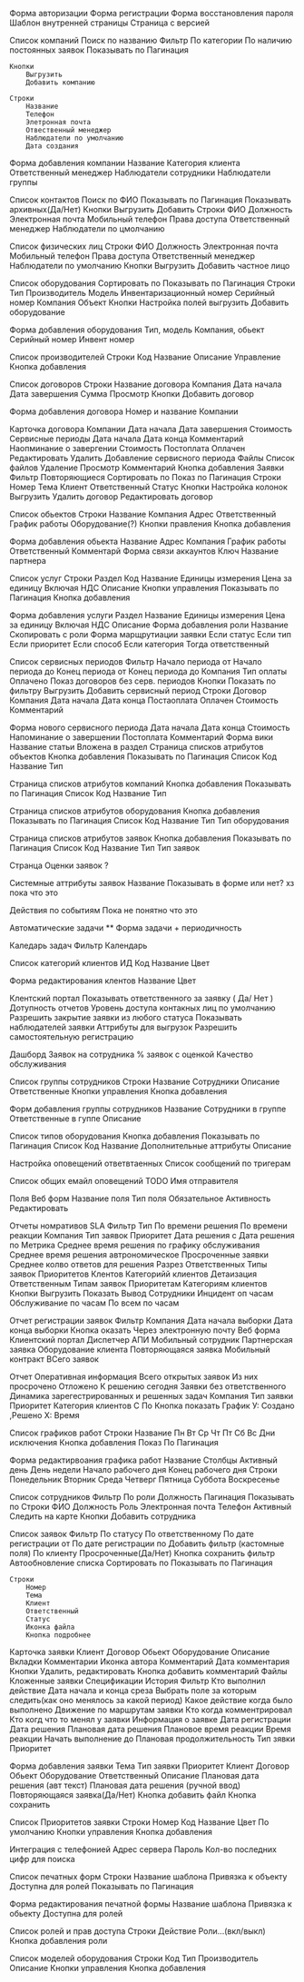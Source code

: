 Форма авторизации
Форма регистрации
Форма восстановления пароля
Шаблон внутренней страницы
Страница с версией

Список компаний
	Поиск по названию
	Фильтр
		По категории
		По наличию постоянных заявок
	Показывать по
	Пагинация

	Кнопки
		Выгрузить
		Добавить компанию

	Строки
		Название
		Телефон
		Элетронная почта
		Отвественный менеджер
		Наблюдатели по умолчанию
		Дата создания

Форма добавления компании
	Название
	Категория клиента
	Ответственный менеджер
	Наблюдатели сотрудники
	Наблюдатели группы

Список контактов
	Поиск по ФИО
	Показывать по
	Пагинация
	Показывать архивных(Да/Нет)
	Кнопки
		Выгрузить
		Добавить
	Строки
		ФИО
		Должность
		Электронная почта
		Мобильный телефон
		Права доступа
		Ответственный менеджер
		Наблюдатели по цмолчанию

Список физических лиц
	Строки
		ФИО
		Должность
		Электронная почта
		Мобильный телефон
		Права доступа
		Ответственный менеджер
		Наблюдатели по умолчанию
	Кнопки
		Выгрузить
		Добавить частное лицо


Список оборудования
	Сортировать по
	Показывать по
	Пагинация
	Строки
		Тип
		Производитель
		Модель
		Инвентаризационный номер
		Серийный номер
		Компания
		Объект
	Кнопки
		Настройка полей
		выгрузить
		Добавить оборудование

Форма добавления оборудования
	Тип, модель
	Компания, обьект
	Серийный номер
	Инвент номер

Список производителей
	Строки
		Код
		Название
		Описание
		Управление
	Кнопка добавления

Список договоров
	Строки
		Название договора
		Компания
		Дата начала
		Дата завершения
		Сумма
		Просмотр
	Кнопки
		Добавить договор


Форма добавления договора
	Номер и название
	Компании

Карточка договора
	Компании
	Дата начала
	Дата завершения
	Стоимость
	Сервисные периоды
		Дата начала
		Дата конца
		Комментарий
		Наопминание о завергении
		Стоимость
		Постоплата
		Оплачен
		Редактировать
		Удалить
	Добавление сервисного периода
	Файлы
		Список файлов
			Удаление
			Просмотр
			Комментарий
		Кнопка добавления
	Заявки
		Фильтр
			Повторяющиеся
			Сортировать по
		Показ по
		Пагинация
		Строки
			Номер
			Тема
			Клиент
			Ответственный
			Статус
		Кнопки
			Настройка колонок
			Выгрузить
	Удалить договор
	Редактировать договор

Список обьектов
	Строки
		Название
		Компания
		Адрес
		Ответственный
		График работы
		Оборудование(?)
		Кнопки правления
	Кнопка добавления

Форма добавления обьекта
	Название
	Адрес
	Компания
	График работы
	Ответственный
	Комментарй
Форма связи аккаунтов
	Ключ
	Название партнера

Список услуг
	Строки
		Раздел
		Код
		Название
		Единицы измерения
		Цена за единицу
		Включая НДС
		Описание
		Кнопки управления
	Показывать по
	Пагинация
	Кнопка добавления

Форма добавления услуги
	Раздел
	Название
	Единицы измерения
	Цена за единицу
	Включая НДС
	Описание
Форма добавления роли
	Название
	Скопировать с роли
Форма марщрутиации заявки
	Если статус
	Если тип
	Если приоритет
	Если способ
	Если категория
	Тогда ответственный

Список сервисных периодов
	Фильтр
		Начало периода от
		Начало периода до
		Конец периода от
		Конец периода до
		Компания
		Тип оплаты
		Оплачено
		Показ договоров без серв. периодов
	Кнопки
		Показать по фильтру
		Выгрузить
		Добавить сервисный период
	Строки
		Договор
		Компания
		Дата начала
		Дата конца
		Постаоплата
		Оплачен
		Стоимость
		Комментарий


Форма нового сервисного периода
	Дата начала
	Дата конца
	Стоимость
	Напоминание о завершении
	Постоплата
	Комментарий
Форма вики
	Название статьи
	Вложена в раздел
Страница списков атрибутов объектов
	Кнопка добавления
	Показывать по
	Пагинация
	Список
		Код
		Название
		Тип

Страница списков атрибутов компаний
	Кнопка добавления
	Показывать по
	Пагинация
	Список
		Код
		Название
		Тип

Страница списков атрибутов оборудования
	Кнопка добавления
	Показывать по
	Пагинация
	Список
		Код
		Название
		Тип
		Тип оборудования

Страница списков атрибутов заявок
	Кнопка добавления
	Показывать по
	Пагинация
	Список
		Код
		Название
		Тип
		Тип заявок

Странца Оценки заявок
	?

Системные аттрибуты заявок
	Название
	Показывать в форме или нет? хз пока что это

Действия по событиям
	Пока не понятно что это

Автоматические задачи
	** Форма задачи
	+ периодичность

Каледарь задач
	Фильтр
	Календарь

Список категорий клиентов
	ИД
	Код
	Название
	Цвет

Форма редактирования клентов
	Название
	Цвет

Клентский портал
	Показывать ответственного за заявку ( Да/ Нет )
	Дотупность отчетов
	Уровень доступа  контакных лиц по умолчанию
	Разрешить закрытие заявки из любого статуса
	Показывать наблюдателей заявки
	Аттрибуты для выгрузок
	Разрешить самостоятельную регистрацию

Дашборд
	Заявок на сотрудника
	% заявок с оценкой
	Качество обслуживания

Список группы сотрудников
	Строки
		Название
		Сотрудники
		Описание
		Ответственные
		Кнопки управления
	Кнопка добавления


Форм добавления группы сотрудников
	Название
	Сотрудники в группе
	Ответственные в гуппе
	Описание

Список типов оборудования
	Кнопка добавления
	Показывать по
	Пагинация
	Список
		Код
		Название
		Дополнительные аттрибуты
		Описание


Настройка оповещений ответвтаенных
	Список сообщений по тригерам

Список общих емайл оповещений TODO
	Имя отправителя

Поля Веб форм
	Название поля
	Тип поля
	Обязательное
	Активность
	Редактировать


Отчеты номративов SLA
	Фильтр
		Тип
			По времени решения
			По времени реакции
		Компания
		Тип заявок
		Приоритет
		Дата решения с
		Дата решения по
	Метрика
		Среднее время решения по графику обслуживания
		Среднее время решения автрономическое
		Просроченные заявки
		Среднее колво ответов для решения
	Разрез
		Ответственных
		Типы заявок
		Приоритетов
		Клентов
		Категорийй клиентов
	Детаизация
		Ответственным
		Типам заявок
		Приоритетам
		Категориям клиентов
	Кнопки 
		Выгрузить
		Показать
	Вывод
		Сотрудники
		Инцидент оп часам
		Обслуживание по часам
		По всем по часам

Отчет регистрации заявок
	Фильтр
		Компания
		Дата начала выборки
		Дата конца выборки
		Кнопка оказать
	Через 
		электронную почту
		Веб форма
		Клиентский портал
		Диспетчер
		АПИ
		Мобильный сотрудник
		Партнерская заявка
		Оборудование клиента
		Повторяющаяся заявка
		Мобильный контракт
		ВСего заявок

Отчет Оперативная информация
	Всего открытых заявок
	Из них просрочено
	Отложено
	К решению сегодня
	Заявки без ответственного
	Динамика зарегестрированных и решенных задач
		Компания
		Тип заявки
		Приоритет
		Категория клиентов
		С
		По
		Кнопка показать
		График
			У:
				Создано ,Решено
			Х:
				Время

Список графиков работ
	Строки
		Название
		Пн
		Вт
		Ср
		Чт
		Пт
		Сб
		Вс
		Дни исключения
	Кнопка добавления
	Показ По
	Пагинация

Форма редактирвоания графика работ
	Название
	Столбцы
		Активный день
		День недели
		Начало рабочего дня
		Конец рабочего дня
	Строки
		Понедельник
		Вторник
		Среда
		Четверг
		Пятница
		Суббота
		Воскресенье

Список сотрудников
	Фильтр
		По роли
		Должность
	Пагинация
	Показывать по
	Строки
		ФИО
		Должность
		Роль
		Электронная почта
		Телефон
		Активный
		Следить на карте
	Кнопки
		Добавить сотрудника

Список заявок
	Фильтр
		По статусу
		По ответственному
		По дате регистрации от
		По дате регистрации по
		Добавить фильтр (кастомные поля)
		По клиенту
		Просроченные(Да/Нет)
		Кнопка сохранить фильтр
		Автообновление списка
		Сортировать по
		Показывать по
		Пагинация

	Строки
		Номер
		Тема
		Клиент
		Ответственный
		Статус
		Иконка файла
		Кнопка подробнее

Карточка заявки
	Клиент
	Договор
	Обьект
	Оборудование
	Описание
	Вкладки
		Комментарии
			Иконка автора
			Комментарий
			Дата комментария
			Кнопки
				Удалить, редактировать
			Кнопка добавить комментарий
		Файлы
		Кложенные заявки
		Спецификации
		История
			Фильтр
				Кто выполнил действие
				Дата начала и конца среза
				Выбрать поле за которым следить(как оно менялось за какой период)
			Какое действие когда было выполнено
			Движение по маршрутам заявки
			Кто когда комментрировал
			Кто когд что то менял у заявки
	Информация о заявке
		Дата регистрации
		Дата решения
		Плановая дата решения
		Плановое время реакции
		Время реакции
		Начать выполнение до
		Плановая продолжительность
		Тип зявки
		Приоритет



Форма добавления заявки
	Тема
	Тип заявки
	Приоритет
	Клиент
	Договор
	Обьект
	Оборудование
	Ответственный
	Описание
	Плановая дата решения (авт текст)
	Плановая дата решения (ручной ввод)
	Повторяющаяся заявка(Да/Нет)
	Кнопка добавить файл
	Кнопка сохранить

Список Приоритетов заявки
	Строки
		Номер
		Код
		Название
		Цвет
		По умолчанию
		Кнопки управления
	Кнопка добавления


Интеграция с телефонией
	Адрес сервера
	Пароль
	Кол-во последних цифр для поиска

Список печатных форм
	Строки
		Название шаблона
		Привязка к объекту
		Доступна для ролей
	Показывать по
	Пагинация

Форма редактирования печатной формы
	Название шаблона
	Привязка к обьекту
	Доступна для ролей


Список ролей и прав доступа
	Строки
		Действие
		Роли...(вкл/выкл)
	Кнопка добавления роли

Список моделей оборудования
	Строки
		Код
		Тип
		Производитель
		Описание
		Кнопки управления
	Кнопка добавления

